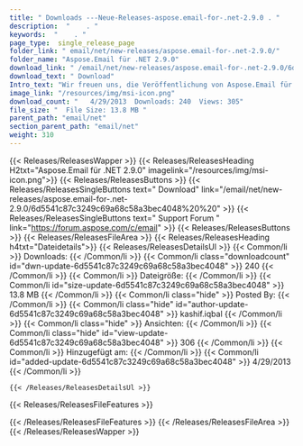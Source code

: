 ```yaml
---
title: " Downloads ---Neue-Releases-aspose.email-for-.net-2.9.0 . "
description:  "    . " 
keywords:  "    . " 
page_type:  single_release_page
folder_link: " email/net/new-releases/aspose.email-for-.net-2.9.0/"
folder_name: "Aspose.Email für .NET 2.9.0"
download_link: " /email/net/new-releases/aspose.email-for-.net-2.9.0/6d5541c87c3249c69a68c58a3bec4048"
download_text: " Download"
Intro_text: "Wir freuen uns, die Veröffentlichung von Aspose.Email für .NET 2.9.0 bekannt zu geben. Fehlerbehebungen und ne..."
image_link: "/resources/img/msi-icon.png"
download_count: "   4/29/2013  Downloads: 240  Views: 305"
file_size: "  File Size: 13.8 MB "
parent_path: "email/net"
section_parent_path: "email/net"
weight: 310
---
```


{{< Releases/ReleasesWapper >}}
  {{< Releases/ReleasesHeading H2txt="Aspose.Email für .NET 2.9.0" imagelink="/resources/img/msi-icon.png">}}
  {{< Releases/ReleasesButtons >}}
    {{< Releases/ReleasesSingleButtons text=" Download" link="/email/net/new-releases/aspose.email-for-.net-2.9.0/6d5541c87c3249c69a68c58a3bec4048%20%20" >}}
    {{< Releases/ReleasesSingleButtons text=" Support Forum " link="https://forum.aspose.com/c/email" >}}
  {{< Releases/ReleasesButtons >}}
  {{< Releases/ReleasesFileArea >}}
    {{< Releases/ReleasesHeading h4txt="Dateidetails">}}
    {{< Releases/ReleasesDetailsUl >}}
            {{< Common/li >}} Downloads: {{< /Common/li >}}
      {{< Common/li class="downloadcount" id="dwn-update-6d5541c87c3249c69a68c58a3bec4048" >}} 240 {{< /Common/li >}}
      {{< Common/li >}} Dateigröße: {{< /Common/li >}}
      {{< Common/li id="size-update-6d5541c87c3249c69a68c58a3bec4048" >}} 13.8 MB {{< /Common/li >}} 
      {{< Common/li  class="hide" >}} Posted By: {{< /Common/li >}} 
      {{< Common/li class="hide" id="author-update-6d5541c87c3249c69a68c58a3bec4048" >}} kashif.iqbal {{< /Common/li >}}
      {{< Common/li class="hide" >}} Ansichten: {{< /Common/li >}}
      {{< Common/li class="hide" id="view-update-6d5541c87c3249c69a68c58a3bec4048" >}} 306 {{< /Common/li >}}
      {{< Common/li >}} Hinzugefügt am: {{< /Common/li >}}
      {{< Common/li id="added-update-6d5541c87c3249c69a68c58a3bec4048" >}} 4/29/2013 {{< /Common/li >}} 

    {{< /Releases/ReleasesDetailsUl >}}

  {{< Releases/ReleasesFileFeatures >}}
      
  {{< /Releases/ReleasesFileFeatures >}}
 {{< /Releases/ReleasesFileArea >}}
{{< /Releases/ReleasesWapper >}}



